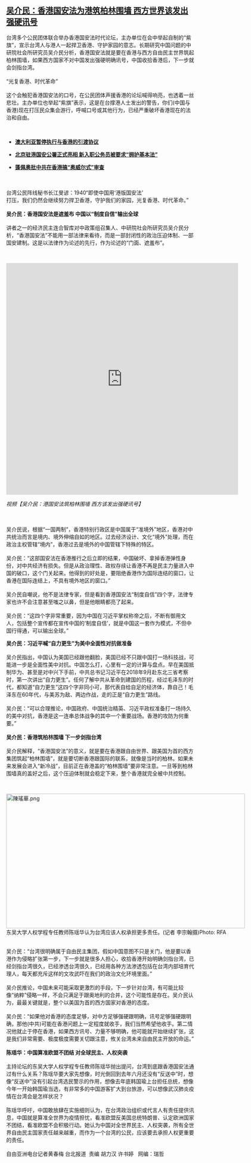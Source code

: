 <!--1594296766000-->
[吴介民：香港国安法为港筑柏林围墙 西方世界该发出强硬讯号](https://www.rfa.org/mandarin/yataibaodao/gangtai/hcm1-07092020080315.html)
------

<p>台湾多个公民团体联合举办香港国安法时代论坛，主办单位在会中举起自制的“紫旗”，宣示台湾人与港人一起捍卫香港、守护家园的意志。长期研究中国问题的中研院社会所研究员吴介民分析，香港国安法就是要在香港与西方自由民主世界筑起柏林围墙，如果西方国家不对中国发出强硬明确讯号，中国收拾香港后，下一步就会剑指台湾。<br/> <br/> “光复香港、时代革命”<br/> <br/> 这个会触犯香港国安法的口号，在公民团体声援香港的论坛喊得响亮，也透着一丝悲壮。主办单位也举起“紫旗”表示，这是在台撑港人士发出的警告，你们(中国与香港)现在打压民众集会游行，呼喊口号或其他行为，已经严重破坏香港现在的法治和自由。</p><p> </p><ul><li><b><a class="external-link" href="http://www.rfa.org/mandarin/Xinwen/wul0709A-07092020053032.html/wul0709b-07092020065054.html">澳大利亚暂停执行与香港的引渡协议</a></b></li></ul><ul><li><b><a class="external-link" href="http://www.rfa.org/mandarin/Xinwen/3-07082020101320.html">北京驻港国安公署正式亮相 新入职公务员被要求“拥护基本法”</a></b></li></ul><ul><li><b><a class="external-link" href="http://www.rfa.org/mandarin/Xinwen/6-07072020112621.html">蓬佩奥批中共在香港搞“奥威尔式”审查</a></b></li></ul><p><i> </i><br/> <br/> 台湾公民阵线秘书长江旻谚：1940“即使中国用‘港版国安法’<br/> 打压，我们仍然会继续努力捍卫香港，守护我们的家园，光复香港、时代革命。”<br/> <br/> <b>吴介民：香港国安法是遮羞布 中国以“制度自信”输出全球</b><br/> <br/> 讲者之一的经济民主连合智库对中政策组召集人、中研院社会所研究员吴介民分析，“香港国安法”不能用一部法律来看待，而是一部封闭性的政治压迫体制、一部国安建制。这是以法律作为论述的先行，作为论述的“门面、遮羞布”。</p><p> </p><p><iframe frameborder="0" height="620" scrolling="no" src="https://www.facebook.com/plugins/video.php?href=https%3A%2F%2Fwww.facebook.com%2FRFAChinese%2Fvideos%2F1327508730778188%2F&amp;show_text=0&amp;width=622" width="622"></iframe></p><p><i>视频【吴介民：港国安法筑柏林围墙 西方该发出强硬讯号】</i></p><p><br/> <br/> 吴介民说，根据“一国两制”，香港特别行政区是中国属于“准境外”地区，香港对中共统治而言是境内、境外伸缩自如的地区。过去经济设计、文化“境外”处理，而在政治主权管辖“境内”，香港过去是境外的中国管辖下特殊的特区。<br/> <br/> 吴介民：“这部国安法在香港推行之后立即的结果，中国破坏、拿掉香港弹性身份，对中共经济有损失。但是从政治理性、政权存续让香港不再是民主力量进入中国的破口，这个门关起来。他得到的好处是，要阻绝香港作为国际连结的窗口，让香港在国际连结上，不具有境外地区的窗口。”<br/> <br/> 吴介民自嘲说，他不是法律专家，但是看到香港国安法“制度自信”四个字，法律专家也许不会注意甚至嗤之以鼻，但是他眼睛都亮了起来。<br/> <br/> 吴介民：“这四个字非常重要，因为中国在习近平掌权称帝之后，不断有御用文人，包括整个宣传都在宣传中国的’制度自信’，就是中国这一套作为模式，不但中国行得通，可以输出全球。”</p><p><b>吴介民：习近平喊“自力更生”为美中全面性对抗做准备</b><br/> <br/> 吴介民指出，中国认为美国已经跟他翻脸，美国已经不只跟中国打一场科技战，可能进一步是全面性美中对抗。中国怎么打，心里有一定的计算与盘点。早在美国抵制华为、甚至是对中兴下手前，中共总书记习近平在2018年9月赴东北三省考察时，第一次讲出“自力更生”。任何了解中共从革命到建国的历程，经过毛泽东的时代，都知道“自力更生”这四个字非同小可，那代表自给自足的经济体，靠自己！毛泽东在60年代，与美苏为敌、两边作战，走的正是“自力更生”路线。<br/> <br/> 吴介民：“可以合理推论，中国政府、中国统治精英、习近平政权准备打一场持久的美中对抗，香港是这一连串总体战争的其中一个重要战场。香港的攻防为何重要。”<br/> <b><br/> 吴介民：香港筑柏林围墙 下一步剑指台湾</b><br/> <br/> 吴介民解释，“香港国安法”的意义，就是要在香港跟自由世界、跟美国为首的西方集团筑起“柏林围墙”，就是要切断香港跟国际的联系，就像是当时的柏林。如果未来发展会进入“新冷战”，目前正在香港盖的“柏林围墙”要非常注意。一旦等到柏林围墙真的盖好之后，这个压迫体制就会稳定下来，整个香港就完全被中共控制。</p><p> </p><p><div class="image-inline captioned" style="width:640px;"><div style="width:640px;"><img alt="陳瑤華.png" height="360" src="https://www.rfa.org/mandarin/yataibaodao/gangtai/hcm1-07092020080315.html/9673746483ef.png/image" title="陳瑤華.png" width="640"/></div><div class="image-caption"><span style="width:640px;">东吴大学人权学程专任教师陈瑶华认为台湾应该人权承担更多责任。(记者 李宗翰摄)</span><span class="copyright">Photo: RFA</span></div></div></p><p><br/> 吴介民：“台湾很明确属于自由民主集团，假如中国意图不只是关门，他是要以香港作为侵略扩张第一步，下一步就是很多人担心，收拾香港开始明确剑指台湾，已经剑指台湾很久，已经渗透台湾很久，已经用各种方法渗透包括在台湾内部培育代理人，每天都充斥这样的文攻武吓在我们的政治文化环境里面。”<br/> <br/> 吴介民推论，中国未来可能采取更激烈的手段，下一步针对台湾，有可能比较像“纳粹”侵略一样，不会只满足于跟奥地利的合并，这个可能性是存在。吴介民认为，最最关键就是，整个以美国为首的西方国家对香港的态度。<br/> <br/> 吴介民：“如果他对香港的态度足够，对中方足够强硬跟明确，讯号足够强硬跟明确，那他(中共)可能在香港问题上一定程度就收手，我们当然希望他收手。第二情况他就止于停在香港，如果西方讯号、力量不够明确，他可能就开始继续扩张，这是我们非常需要、极度极度需要关切跟注意，攸关台湾未来自由民主开放的命运。”<br/> <br/> <b>陈瑶华：中国算准欧盟不团结 对全球民主、人权突袭</b><br/> <br/> 主持论坛的东吴大学人权学程专任教师陈瑶华抛出提问，台湾到底跟香港国安法通过有什么关系？陈瑶华要大家先想像，时光倒回到去年六月还没有“反送中”时，想像“反送中”没有引起台湾选民警示的作用，想像去年底韩国瑜上台担任总统，想像今年一开始韩国瑜当选，有非常多的中国游客扩大到台旅游，可以想像武汉肺炎疫情在台湾会是怎样状况？<br/> <br/> 陈瑶华呼吁，中国敢放肆在实施细则认为，在台湾政治组织或代言人有责任提供讯息，中国就是算准全世界为疫情担忧，看准欧盟反美国总统特朗普、认定欧洲国家不团结，看准欧盟不会积极行动。她认为中国对全世界民主、人权突袭，所有全世界自由民主国家责任越来越重，而作为一个台湾的公民，应该要去承担人权更重要的责任。<br/> <br/> 自由亚洲电台记者黄春梅 台北报道  责编 胡力汉 许书婷   网编：瑞哲</p>
